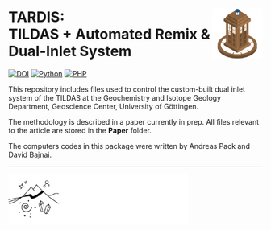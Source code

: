 # TARDIS: <img src="images/TARDIS_logo.png" align="right" width="100"/> <br/> TILDAS + Automated Remix & Dual-Inlet System

[![DOI](https://zenodo.org/badge/DOI/10.5281/zenodo.3784963.svg)](https://doi.org/10.5281/zenodo.3784963)
[![Python](https://img.shields.io/badge/Python-3.7-success)]()
[![PHP](https://img.shields.io/badge/PHP-7.3.31-success)]()

This repository includes files used to control the custom-built dual inlet system of the TILDAS at the Geochemistry and Isotope Geology Department, Geoscience Center, University of Göttingen.

The methodology is described in a paper currently in prep. All files relevant to the article are stored in the **Paper** folder.

The computers codes in this package were written by Andreas Pack and David Bajnai.

<hr>
<img src="images/GZG_logo_text_white.png" align="left" height="100"/>
